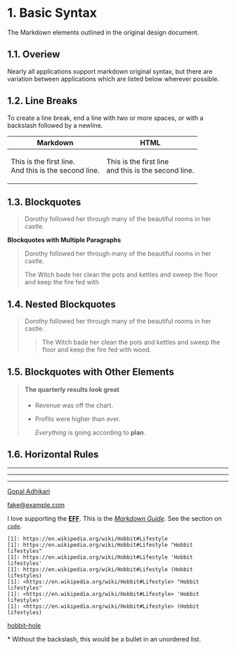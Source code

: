 # 1. Basic Syntax

The Markdown elements outlined in the original design document.

## 1.1. Overiew

Nearly all applications support markdown original syntax, but there are variation between applications which are listed below wherever possible.

## 1.2. Line Breaks

To create a line break, end a line with two or more spaces, or with a backslash followed by a newline.

| Markdown                                                   | HTML                                                            |
| ---------------------------------------------------------- | --------------------------------------------------------------- |
| This is the first line. <br/> And this is the second line. | <p>This is the first line <br> and this is the second line.</p> |

## 1.3. Blockquotes

> Dorothy followed her through many of the beautiful rooms in her castle.

**Blockquotes with Multiple Paragraphs**

> Dorothy followed her through many of the beautiful rooms in her castle.
>
> The Witch bade her clean the pots and kettles and sweep the floor and keep the fire fed with

## 1.4. Nested Blockquotes

> Dorothy followed her through many of the beautiful rooms in her castle.
>
> > The Witch bade her clean the pots and kettles and sweep the floor and keep the fire fed with wood.

## 1.5. Blockquotes with Other Elements

> #### The quarterly results look great
>
> - Revenue was off the chart.
> - Profits were higher than ever.
>
>   _Everything_ is going according to **plan**.

## 1.6. Horizontal Rules

---

---

---

[Gopal Adhikari](https://www.mozilla.org/en-US/)

<fake@example.com>

I love supporting the **[EFF](https://eff.org)**.
This is the _[Markdown Guide](https://www.markdownguide.org)_.
See the section on [`code`](#code).

    [1]: https://en.wikipedia.org/wiki/Hobbit#Lifestyle
    [1]: https://en.wikipedia.org/wiki/Hobbit#Lifestyle "Hobbit lifestyles"
    [1]: https://en.wikipedia.org/wiki/Hobbit#Lifestyle 'Hobbit lifestyles'
    [1]: https://en.wikipedia.org/wiki/Hobbit#Lifestyle (Hobbit lifestyles)
    [1]: <https://en.wikipedia.org/wiki/Hobbit#Lifestyle> "Hobbit lifestyles"
    [1]: <https://en.wikipedia.org/wiki/Hobbit#Lifestyle> 'Hobbit lifestyles'
    [1]: <https://en.wikipedia.org/wiki/Hobbit#Lifestyle> (Hobbit lifestyles)

<a href="https://en.wikipedia.org/wiki/Hobbit#Lifestyle" title="Hobbit lifestyles">hobbit-hole</a>

\* Without the backslash, this would be a bullet in an unordered list.
